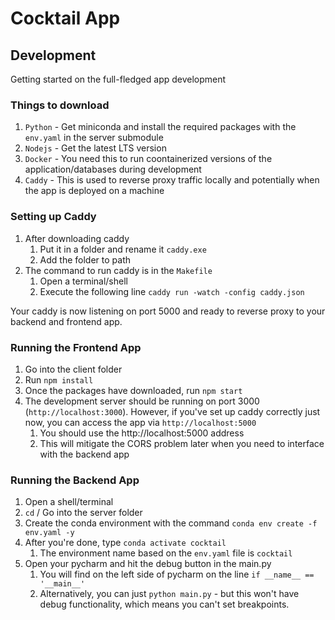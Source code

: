# Cocktail App

## Development

Getting started on the full-fledged app development

### Things to download

1. `Python` - Get miniconda and install the required packages with the `env.yaml` in the server submodule
2. `Nodejs` - Get the latest LTS version
3. `Docker` - You need this to run coontainerized versions of the application/databases during development
4. `Caddy`  - This is used to reverse proxy traffic locally and potentially when the app is deployed on a machine

### Setting up Caddy

1. After downloading caddy
   1. Put it in a folder and rename it `caddy.exe`
   2. Add the folder to path
2. The command to run caddy is in the `Makefile`
   1. Open a terminal/shell
   2. Execute the following line `caddy run -watch -config caddy.json`

Your caddy is now listening on port 5000 and ready to reverse proxy to your backend and frontend app.

### Running the Frontend App

1. Go into the client folder
2. Run `npm install`
3. Once the packages have downloaded, run `npm start`
4. The development server should be running on port 3000 (`http://localhost:3000`). However, if you've set up caddy correctly just now, you can access the app via `http://localhost:5000`
   1. You should use the http://localhost:5000 address
   2. This will mitigate the CORS problem later when you need to interface with the backend app

### Running the Backend App

1. Open a shell/terminal
2. `cd` / Go into the server folder
3. Create the conda environment with the command `conda env create -f env.yaml -y`
4. After you're done, type `conda activate cocktail`
   1. The environment name based on the `env.yaml` file is `cocktail`
5. Open your pycharm and hit the debug button in the main.py
   1. You will find on the left side of pycharm on the line `if __name__ == '__main__'`
   2. Alternatively, you can just `python main.py` - but this won't have debug functionality, which means you can't set breakpoints.
